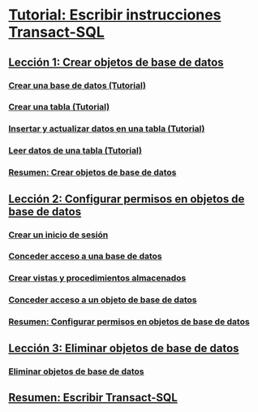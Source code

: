# [Tutorial: Escribir instrucciones Transact-SQL](tutorial-writing-transact-sql-statements.md)
## [Lección 1: Crear objetos de base de datos](lesson-1-creating-database-objects.md)
### [Crear una base de datos (Tutorial)](lesson-1-1-creating-a-database.md)
### [Crear una tabla (Tutorial)](lesson-1-2-creating-a-table.md)
### [Insertar y actualizar datos en una tabla (Tutorial)](lesson-1-3-inserting-and-updating-data-in-a-table.md)
### [Leer datos de una tabla (Tutorial)](lesson-1-4-reading-the-data-in-a-table.md)
### [Resumen: Crear objetos de base de datos](lesson-1-5-summary-creating-database-objects.md)
## [Lección 2: Configurar permisos en objetos de base de datos](lesson-2-configuring-permissions-on-database-objects.md)
### [Crear un inicio de sesión](lesson-2-1-creating-a-login.md)
### [Conceder acceso a una base de datos](lesson-2-2-granting-access-to-a-database.md)
### [Crear vistas y procedimientos almacenados](lesson-2-3-creating-views-and-stored-procedures.md)
### [Conceder acceso a un objeto de base de datos](lesson-2-4-granting-access-to-a-database-object.md)
### [Resumen: Configurar permisos en objetos de base de datos](lesson-2-5-summary-configuring-permissions-on-database-objects.md)
## [Lección 3: Eliminar objetos de base de datos](lesson-3-1-deleting-database-objects.md)
### [Eliminar objetos de base de datos](lesson-3-deleting-database-objects.md)
## [Resumen: Escribir Transact-SQL](../tutorials/summary-writing-transact-sql.md)

